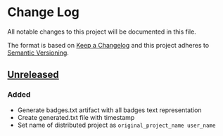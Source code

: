 # Change Log
All notable changes to this project will be documented in this file.

The format is based on [Keep a Changelog](http://keepachangelog.com/)
and this project adheres to [Semantic Versioning](http://semver.org/).

## [Unreleased]
### Added
 - Generate badges.txt artifact with all badges text representation
 - Create generated.txt file with timestamp
 - Set name of distributed project as `original_project_name user_name`

[Unreleased]: https://github.com/internetguru/academy/compare/master...dev
